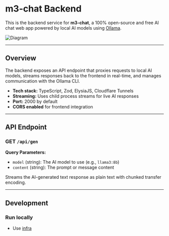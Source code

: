 # m3-chat Backend

This is the backend service for **m3-chat**, a 100% open-source and free AI chat web app powered by local AI models using [Ollama](https://ollama.com).

![Diagram](https://github.com/user-attachments/assets/841c7853-a643-425d-8913-1ef48d0f256f)

---

## Overview

The backend exposes an API endpoint that proxies requests to local AI models, streams responses back to the frontend in real-time, and manages communication with the Ollama CLI.

- **Tech stack:** TypeScript, Zod, ElysiaJS, Cloudflare Tunnels
- **Streaming:** Uses child process streams for live AI responses
- **Port:** 2000 by default
- **CORS enabled** for frontend integration

---

## API Endpoint

### GET `/api/gen`

**Query Parameters:**

- `model` (string): The AI model to use (e.g., `llama3:8b`)
- `content` (string): The prompt or message content

Streams the AI-generated text response as plain text with chunked transfer encoding.

---

## Development

### Run locally

- Use [infra](https://github.com/m3-chat/infra/)
